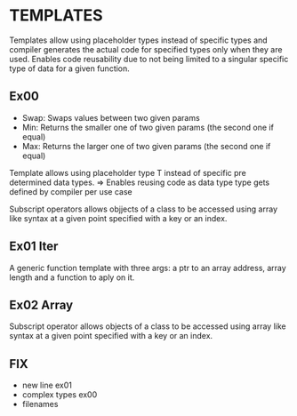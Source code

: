 # TEMPLATES
Templates allow using placeholder types instead of specific types and compiler generates the actual code for specified types only when they are used. Enables code reusability due to not being limited to a singular specific type of data for a given function.

## Ex00
* Swap: Swaps values between two given params
* Min: Returns the smaller one of two given params (the second one if equal)
* Max: Returns the larger one of two given params (the second one if equal)

Template allows using placeholder type T instead of specific pre determined data types.
=> Enables reusing code as data type type gets defined by compiler per use case

Subscript operators allows objjects of a class to be accessed using array like syntax at a given point specified with a key or an index.

## Ex01 Iter
A generic function template with three args: a ptr to an array address, array length and a function to aply on it.

## Ex02 Array
Subscript operator allows objects of a class to be accessed using array like syntax at a given point specified with a key or an index.

## FIX
* new line ex01
* complex types ex00
* filenames